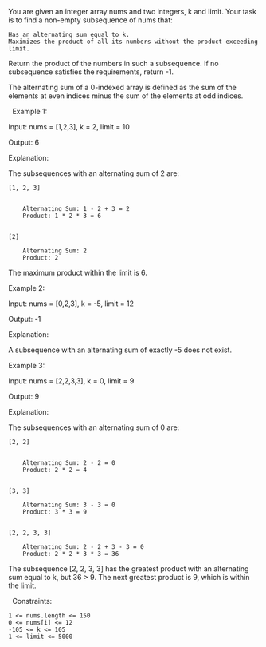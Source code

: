 You are given an integer array nums and two integers, k and limit. Your task is to find a non-empty subsequence of nums that:


	Has an alternating sum equal to k.
	Maximizes the product of all its numbers without the product exceeding limit.


Return the product of the numbers in such a subsequence. If no subsequence satisfies the requirements, return -1.

The alternating sum of a 0-indexed array is defined as the sum of the elements at even indices minus the sum of the elements at odd indices.

 
Example 1:


Input: nums = [1,2,3], k = 2, limit = 10

Output: 6

Explanation:

The subsequences with an alternating sum of 2 are:


	[1, 2, 3]

	
		Alternating Sum: 1 - 2 + 3 = 2
		Product: 1 * 2 * 3 = 6
	
	
	[2]
	
		Alternating Sum: 2
		Product: 2
	
	


The maximum product within the limit is 6.


Example 2:


Input: nums = [0,2,3], k = -5, limit = 12

Output: -1

Explanation:

A subsequence with an alternating sum of exactly -5 does not exist.


Example 3:


Input: nums = [2,2,3,3], k = 0, limit = 9

Output: 9

Explanation:

The subsequences with an alternating sum of 0 are:


	[2, 2]

	
		Alternating Sum: 2 - 2 = 0
		Product: 2 * 2 = 4
	
	
	[3, 3]
	
		Alternating Sum: 3 - 3 = 0
		Product: 3 * 3 = 9
	
	
	[2, 2, 3, 3]
	
		Alternating Sum: 2 - 2 + 3 - 3 = 0
		Product: 2 * 2 * 3 * 3 = 36
	
	


The subsequence [2, 2, 3, 3] has the greatest product with an alternating sum equal to k, but 36 > 9. The next greatest product is 9, which is within the limit.


 
Constraints:


	1 <= nums.length <= 150
	0 <= nums[i] <= 12
	-105 <= k <= 105
	1 <= limit <= 5000

